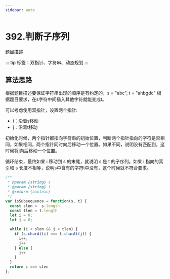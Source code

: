 ```yaml
---
sidebar: auto
---
```


# 392.判断子序列
[题目描述](https://leetcode.cn/problems/is-subsequence/)

::: tip
标签：双指针、字符串、动态规划
:::

## 算法思路
根据题目描述要保证字符串出现的顺序是有约定的，s = "abc", t = "ahbgdc" 根据题目要求，在s字符中间插入其他字符就能变成t。

可以考虑使用双指针，设置两个指针:
- i：沿着s移动
- j：沿着t移动

初始化时候，两个指针都指向字符串的初始位置，判断两个指针指向的字符是否相同，如果相同，两个指针同时向后移动一个位置。如果不同，说明没有匹配到，这时候将j向后移动一个位置。

循环结束，最终如果 i 移动到 s 的末尾，就说明 s 是 t 的子序列。如果 i 指向的索引和 s 长度不相等，说明s中含有的字符t中没有，这个时候就不符合要求。

```js
/**
 * @param {string} s
 * @param {string} t
 * @return {boolean}
 */
var isSubsequence = function(s, t) {
  const slen =  s.length
  const tlen = t.length
  let i = 0;
  let j = 0;

  while (i < slen && j < tlen) {
    if (s.charAt(i) === t.charAt(j)) {
      i++;
      j++
    } else {
      j++
    }
  }
  return i === slen
};
```

